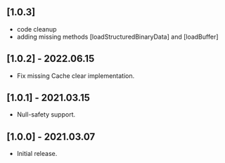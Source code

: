 ## [1.0.3]

* code cleanup
* adding missing methods [loadStructuredBinaryData] and [loadBuffer]

## [1.0.2] - 2022.06.15

* Fix missing Cache clear implementation.

## [1.0.1] - 2021.03.15

* Null-safety support.

## [1.0.0] - 2021.03.07

* Initial release.
